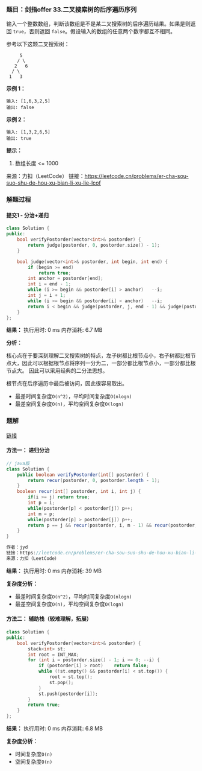 ### 题目：剑指offer 33.二叉搜索树的后序遍历序列
输入一个整数数组，判断该数组是不是某二叉搜索树的后序遍历结果。如果是则返回 `true`，否则返回 `false`。假设输入的数组的任意两个数字都互不相同。

参考以下这颗二叉搜索树：
```
     5
    / \
   2   6
  / \
 1   3
```
**示例 1：**
```
输入: [1,6,3,2,5]
输出: false
```
**示例 2：**
```
输入: [1,3,2,6,5]
输出: true
```

**提示：**
1. 数组长度 <= 1000

来源：力扣（LeetCode）
链接：https://leetcode.cn/problems/er-cha-sou-suo-shu-de-hou-xu-bian-li-xu-lie-lcof


### 解题过程
#### 提交1 - 分治+递归
```C++
class Solution {
public:
    bool verifyPostorder(vector<int>& postorder) {
        return judge(postorder, 0, postorder.size() - 1);
    }

    bool judge(vector<int>& postorder, int begin, int end) {
        if (begin >= end)
            return true;
        int anchor = postorder[end];
        int i = end - 1;
        while (i >= begin && postorder[i] > anchor)   --i;
        int j = i + 1;
        while (i >= begin && postorder[i] < anchor)   --i;
        return i < begin && judge(postorder, j, end - 1) && judge(postorder, begin, j - 1);
    }
};

```
**结果：** 执行用时: 0 ms         内存消耗: 6.7 MB

**分析：**

核心点在于要深刻理解二叉搜索树的特点，左子树都比根节点小，右子树都比根节点大，因此可以根据根节点将序列一分为二，一部分都比根节点小，一部分都比根节点大。
因此可以采用经典的二分法思想。

根节点在后序遍历中最后被访问，因此很容易取出。

- 最差时间复杂度`O(n^2)`，平均时间复杂度`O(nlogn)`
- 最差空间复杂度`O(n)`，平均空间复杂度`O(logn)`

### 题解

[链接](https://leetcode.cn/problems/er-cha-sou-suo-shu-de-hou-xu-bian-li-xu-lie-lcof/solution/mian-shi-ti-33-er-cha-sou-suo-shu-de-hou-xu-bian-6/)
#### 方法一： 递归分治
```Java
// java版
class Solution {
    public boolean verifyPostorder(int[] postorder) {
        return recur(postorder, 0, postorder.length - 1);
    }
    boolean recur(int[] postorder, int i, int j) {
        if(i >= j) return true;
        int p = i;
        while(postorder[p] < postorder[j]) p++;
        int m = p;
        while(postorder[p] > postorder[j]) p++;
        return p == j && recur(postorder, i, m - 1) && recur(postorder, m, j - 1);
    }
}

作者：jyd
链接：https://leetcode.cn/problems/er-cha-sou-suo-shu-de-hou-xu-bian-li-xu-lie-lcof/solution/mian-shi-ti-33-er-cha-sou-suo-shu-de-hou-xu-bian-6/
来源：力扣（LeetCode）
```
**结果：** 执行用时: 0 ms            内存消耗: 39 MB

**复杂度分析：**
- 最差时间复杂度`O(n^2)`，平均时间复杂度`O(nlogn)`
- 最差空间复杂度`O(n)`，平均空间复杂度`O(logn)`


#### 方法二： 辅助栈（较难理解，拓展）
```C++
class Solution {
public:
    bool verifyPostorder(vector<int>& postorder) {
        stack<int> st;
        int root = INT_MAX;
        for (int i = postorder.size() - 1; i >= 0; --i) {
            if (postorder[i] > root)    return false;
            while (!st.empty() && postorder[i] < st.top()) {
                root = st.top();
                st.pop();
            }
            st.push(postorder[i]);
        }
        return true;
    }
};
```
**结果：** 执行用时: 0 ms            内存消耗: 6.8 MB

**复杂度分析：**
- 时间复杂度`O(n)`
- 空间复杂度`O(n)`
